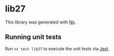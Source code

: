 # lib27

This library was generated with [Nx](https://nx.dev).

## Running unit tests

Run `nx test lib27` to execute the unit tests via [Jest](https://jestjs.io).
